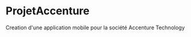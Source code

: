 ProjetAccenture
===============

Creation d'une application mobile pour la société Accenture Technology